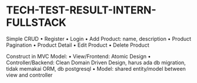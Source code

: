 # TECH-TEST-RESULT-INTERN-FULLSTACK

Simple CRUD
• Register
• Login
• Add Product: name, description
• Product Pagination
• Product Detail
• Edit Product
• Delete Product

Construct in MVC Model:
• View/Frontend: Atomic Design
• Controller/Backend: Clean Domain Driven Design, harus ada db migration, tidak memakai ORM, db postgresql
• Model: shared entity/model between view and controller
